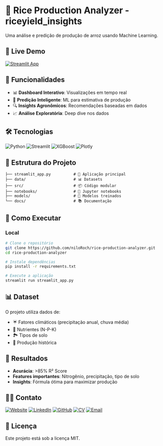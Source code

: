# 🌾 Rice Production Analyzer - riceyield_insights

Uma análise e predição de produção de arroz usando Machine Learning.

## 🚀 Live Demo
[![Streamlit App](https://static.streamlit.io/badges/streamlit_badge_black_white.svg)](https://rice-app-analyzer.streamlit.app/)

## 🎯 Funcionalidades

- 📊 **Dashboard Interativo**: Visualizações em tempo real
- 🤖 **Predição Inteligente**: ML para estimativa de produção
- 🔍 **Insights Agronômicos**: Recomendações baseadas em dados
- 📈 **Análise Exploratória**: Deep dive nos dados

## 🛠️ Tecnologias

![Python](https://img.shields.io/badge/Python-3.9+-blue?logo=python&logoColor=white)
![Streamlit](https://img.shields.io/badge/Streamlit-1.28+-red?logo=streamlit&logoColor=white)
![XGBoost](https://img.shields.io/badge/XGBoost-ML-green)
![Plotly](https://img.shields.io/badge/Plotly-Interactive-blue)

## 📁 Estrutura do Projeto

```
├── streamlit_app.py          # 🎯 Aplicação principal
├── data/                     # 📊 Datasets
├── src/                      # 📦 Código modular
├── notebooks/                # 📓 Jupyter notebooks
├── models/                   # 🤖 Modelos treinados
└── docs/                     # 📚 Documentação
```

## 🚀 Como Executar

### Local
```bash
# Clone o repositório
git clone https://github.com/niloRoch/rice-production-analyzer.git
cd rice-production-analyzer

# Instale dependências
pip install -r requirements.txt

# Execute a aplicação
streamlit run streamlit_app.py
```

## 📊 Dataset

O projeto utiliza dados de:
- ☔ Fatores climáticos (precipitação anual, chuva média)
- 🌱 Nutrientes (N-P-K)
- 🏞️ Tipos de solo
- 🌾 Produção histórica

## 🎯 Resultados

- **Acurácia**: >85% R² Score
- **Features importantes**: Nitrogênio, precipitação, tipo de solo
- **Insights**: Fórmula ótima para maximizar produção

## 👨‍💻 Contato

[![Website](https://img.shields.io/badge/Website-4c1d95?style=for-the-badge&logo=firefox&logoColor=a855f7)](https://www.nilorocha.tech)
[![LinkedIn](https://img.shields.io/badge/LinkedIn-0077B5?style=for-the-badge&logo=linkedin&logoColor=white)](https://www.linkedin.com/in/nilo-rocha-)
[![GitHub](https://img.shields.io/badge/GitHub-100000?style=for-the-badge&logo=github&logoColor=white)](https://github.com/niloRoch)
[![CV](https://img.shields.io/badge/Bold-312e81?style=for-the-badge&logo=readthedocs&logoColor=8b5cf6)](https://bold.pro/my/nilo-rocha)
[![Email](https://img.shields.io/badge/Gmail-D14836?style=for-the-badge&logo=gmail&logoColor=white)](mailto:nilo.roch4@gmail.com)

## 📄 Licença
Este projeto está sob a licença MIT. 




